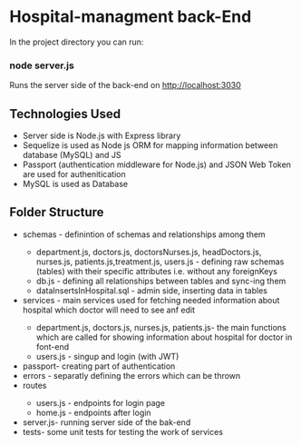 <h1>Hospital-managment back-End</h1>

In the project directory you can run: 

### node server.js

Runs the server side of the back-end on [http://localhost:3030](http://localhost:3030) 

<h2>Technologies Used</h2>

<ul>
  <li>Server side is Node.js with Express library</li>
  <li>Sequelize is used as Node js ORM for mapping information between database (MySQL) and JS</li>
  <li>Passport (authentication middleware for Node.js) and  JSON Web Token are used for authenitication</li>
  <li>MySQL is used as Database</li>
</ul>

<h2>Folder Structure</h2>

<ul>
  <li>schemas - definintion of schemas and relationships among them</li> 
  <ul>
     <li>department.js, doctors.js, doctorsNurses.js, headDoctors.js, nurses.js, patients.js,treatment.js, users.js - defining raw schemas (tables) with their specific attributes i.e. without any foreignKeys</li> 
     <li>db.js  - defining all relationships between tables and sync-ing them</li>
     <li>dataInsertsInHospital.sql - admin side, inserting data in tables</li> 
  </ul>
  <li>services - main services used for fetching needed information about hospital which doctor will need to see anf edit</li> 
   <ul>
     <li>department.js, doctors.js, nurses.js, patients.js- the main functions which are called for showing information about hospital for doctor in font-end</li> 
     <li>users.js  -  singup and login (with JWT)</li>
   </ul>
  <li>passport- creating part of authentication </li> 
  <li>errors - separatly defining the errors which can be thrown </li> 
  <li>routes</li>
   <ul>
     <li>users.js - endpoints for login page</li> 
     <li>home.js -  endpoints after login</li> 
   </ul>
  <li>server.js- running server side of the bak-end</li> 
  <li>tests- some unit tests for testing the work of services </li> 
</ul>